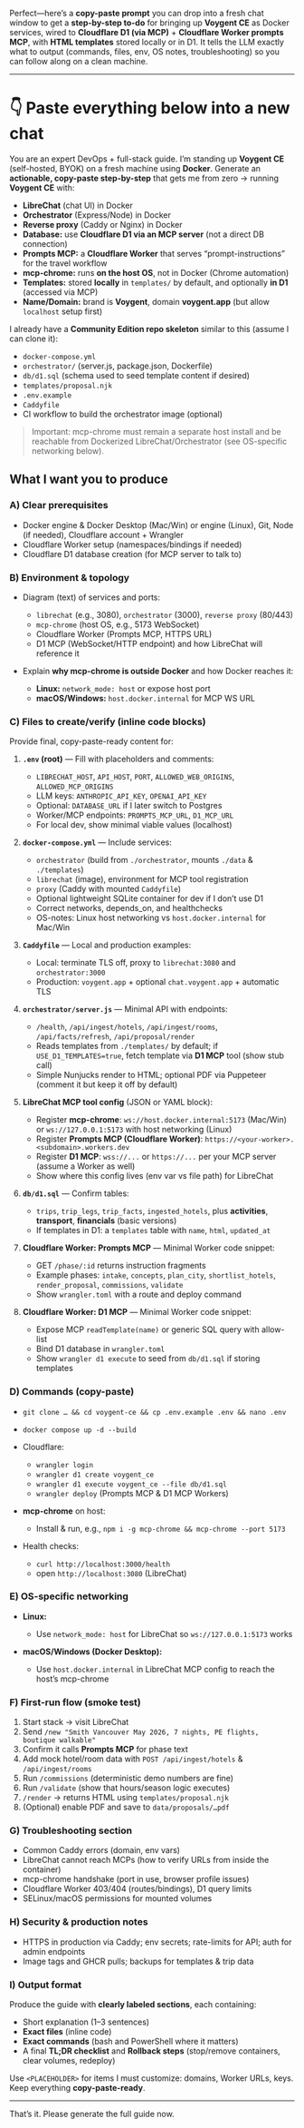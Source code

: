 Perfect—here’s a **copy-paste prompt** you can drop into a fresh chat window to get a **step-by-step to-do** for bringing up **Voygent CE** as Docker services, wired to **Cloudflare D1 (via MCP)** + **Cloudflare Worker prompts MCP**, with **HTML templates** stored locally or in D1. It tells the LLM exactly what to output (commands, files, env, OS notes, troubleshooting) so you can follow along on a clean machine.

---

# 👇 Paste everything below into a new chat

You are an expert DevOps + full-stack guide. I’m standing up **Voygent CE** (self-hosted, BYOK) on a fresh machine using **Docker**. Generate an **actionable, copy-paste step-by-step** that gets me from zero → running **Voygent CE** with:

* **LibreChat** (chat UI) in Docker
* **Orchestrator** (Express/Node) in Docker
* **Reverse proxy** (Caddy or Nginx) in Docker
* **Database:** use **Cloudflare D1 via an MCP server** (not a direct DB connection)
* **Prompts MCP:** a **Cloudflare Worker** that serves “prompt-instructions” for the travel workflow
* **mcp-chrome:** runs **on the host OS**, not in Docker (Chrome automation)
* **Templates:** stored **locally** in `templates/` by default, and optionally **in D1** (accessed via MCP)
* **Name/Domain:** brand is **Voygent**, domain **voygent.app** (but allow `localhost` setup first)

I already have a **Community Edition repo skeleton** similar to this (assume I can clone it):

* `docker-compose.yml`
* `orchestrator/` (server.js, package.json, Dockerfile)
* `db/d1.sql` (schema used to seed template content if desired)
* `templates/proposal.njk`
* `.env.example`
* `Caddyfile`
* CI workflow to build the orchestrator image (optional)

> Important: mcp-chrome must remain a separate host install and be reachable from Dockerized LibreChat/Orchestrator (see OS-specific networking below).

## What I want you to produce

### A) Clear prerequisites

* Docker engine & Docker Desktop (Mac/Win) or engine (Linux), Git, Node (if needed), Cloudflare account + Wrangler
* Cloudflare Worker setup (namespaces/bindings if needed)
* Cloudflare D1 database creation (for MCP server to talk to)

### B) Environment & topology

* Diagram (text) of services and ports:

  * `librechat` (e.g., 3080), `orchestrator` (3000), `reverse proxy` (80/443)
  * `mcp-chrome` (host OS, e.g., 5173 WebSocket)
  * Cloudflare Worker (Prompts MCP, HTTPS URL)
  * D1 MCP (WebSocket/HTTP endpoint) and how LibreChat will reference it
* Explain **why mcp-chrome is outside Docker** and how Docker reaches it:

  * **Linux:** `network_mode: host` or expose host port
  * **macOS/Windows:** `host.docker.internal` for MCP WS URL

### C) Files to create/verify (inline code blocks)

Provide final, copy-paste-ready content for:

1. **`.env` (root)** — Fill with placeholders and comments:

   * `LIBRECHAT_HOST`, `API_HOST`, `PORT`, `ALLOWED_WEB_ORIGINS`, `ALLOWED_MCP_ORIGINS`
   * LLM keys: `ANTHROPIC_API_KEY`, `OPENAI_API_KEY`
   * Optional: `DATABASE_URL` if I later switch to Postgres
   * Worker/MCP endpoints: `PROMPTS_MCP_URL`, `D1_MCP_URL`
   * For local dev, show minimal viable values (localhost)

2. **`docker-compose.yml`** — Include services:

   * `orchestrator` (build from `./orchestrator`, mounts `./data` & `./templates`)
   * `librechat` (image), environment for MCP tool registration
   * `proxy` (Caddy with mounted `Caddyfile`)
   * Optional lightweight SQLite container for dev if I don’t use D1
   * Correct networks, depends\_on, and healthchecks
   * OS-notes: Linux host networking vs `host.docker.internal` for Mac/Win

3. **`Caddyfile`** — Local and production examples:

   * Local: terminate TLS off, proxy to `librechat:3080` and `orchestrator:3000`
   * Production: `voygent.app` + optional `chat.voygent.app` + automatic TLS

4. **`orchestrator/server.js`** — Minimal API with endpoints:

   * `/health`, `/api/ingest/hotels`, `/api/ingest/rooms`, `/api/facts/refresh`, `/api/proposal/render`
   * Reads templates from `./templates/` by default; if `USE_D1_TEMPLATES=true`, fetch template via **D1 MCP** tool (show stub call)
   * Simple Nunjucks render to HTML; optional PDF via Puppeteer (comment it but keep it off by default)

5. **LibreChat MCP tool config** (JSON or YAML block):

   * Register **mcp-chrome**: `ws://host.docker.internal:5173` (Mac/Win) or `ws://127.0.0.1:5173` with host networking (Linux)
   * Register **Prompts MCP (Cloudflare Worker)**: `https://<your-worker>.<subdomain>.workers.dev`
   * Register **D1 MCP**: `wss://...` or `https://...` per your MCP server (assume a Worker as well)
   * Show where this config lives (env var vs file path) for LibreChat

6. **`db/d1.sql`** — Confirm tables:

   * `trips`, `trip_legs`, `trip_facts`, `ingested_hotels`, plus **activities**, **transport**, **financials** (basic versions)
   * If templates in D1: a `templates` table with `name`, `html`, `updated_at`

7. **Cloudflare Worker: Prompts MCP** — Minimal Worker code snippet:

   * GET `/phase/:id` returns instruction fragments
   * Example phases: `intake`, `concepts`, `plan_city`, `shortlist_hotels`, `render_proposal`, `commissions`, `validate`
   * Show `wrangler.toml` with a route and deploy command

8. **Cloudflare Worker: D1 MCP** — Minimal Worker code snippet:

   * Expose MCP `readTemplate(name)` or generic SQL query with allow-list
   * Bind D1 database in `wrangler.toml`
   * Show `wrangler d1 execute` to seed from `db/d1.sql` if storing templates

### D) Commands (copy-paste)

* `git clone … && cd voygent-ce && cp .env.example .env && nano .env`
* `docker compose up -d --build`
* Cloudflare:

  * `wrangler login`
  * `wrangler d1 create voygent_ce`
  * `wrangler d1 execute voygent_ce --file db/d1.sql`
  * `wrangler deploy` (Prompts MCP & D1 MCP Workers)
* **mcp-chrome** on host:

  * Install & run, e.g., `npm i -g mcp-chrome && mcp-chrome --port 5173`
* Health checks:

  * `curl http://localhost:3000/health`
  * open `http://localhost:3080` (LibreChat)

### E) OS-specific networking

* **Linux:**

  * Use `network_mode: host` for LibreChat so `ws://127.0.0.1:5173` works
* **macOS/Windows (Docker Desktop):**

  * Use `host.docker.internal` in LibreChat MCP config to reach the host’s mcp-chrome

### F) First-run flow (smoke test)

1. Start stack → visit LibreChat
2. Send `/new "Smith Vancouver May 2026, 7 nights, PE flights, boutique walkable"`
3. Confirm it calls **Prompts MCP** for phase text
4. Add mock hotel/room data with `POST /api/ingest/hotels` & `/api/ingest/rooms`
5. Run `/commissions` (deterministic demo numbers are fine)
6. Run `/validate` (show that hours/season logic executes)
7. `/render` → returns HTML using `templates/proposal.njk`
8. (Optional) enable PDF and save to `data/proposals/…pdf`

### G) Troubleshooting section

* Common Caddy errors (domain, env vars)
* LibreChat cannot reach MCPs (how to verify URLs from inside the container)
* mcp-chrome handshake (port in use, browser profile issues)
* Cloudflare Worker 403/404 (routes/bindings), D1 query limits
* SELinux/macOS permissions for mounted volumes

### H) Security & production notes

* HTTPS in production via Caddy; env secrets; rate-limits for API; auth for admin endpoints
* Image tags and GHCR pulls; backups for templates & trip data

### I) Output format

Produce the guide with **clearly labeled sections**, each containing:

* Short explanation (1–3 sentences)
* **Exact files** (inline code)
* **Exact commands** (bash and PowerShell where it matters)
* A final **TL;DR checklist** and **Rollback steps** (stop/remove containers, clear volumes, redeploy)

Use `<PLACEHOLDER>` for items I must customize: domains, Worker URLs, keys. Keep everything **copy-paste-ready**.

---

That’s it. Please generate the full guide now.
